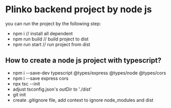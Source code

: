 # Plinko backend project by node js

you can run the project by the following step:

- npm i // install all dependent 
- npm run build // build project to dist
- npm run start // run project from dist

## How to create a node js project with typescript?

- npm i --save-dev typescript @types/express @types/node @types/cors
- npm i --save express cors
- npx tsc --init
- adjust tsconfig.json's outDir to './dist'
- git init
- create .gitignore file, add context to ignore node_modules and dist
